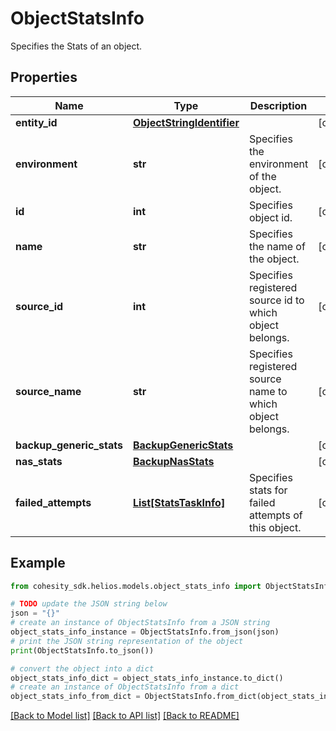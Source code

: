 # ObjectStatsInfo

Specifies the Stats of an object.

## Properties

Name | Type | Description | Notes
------------ | ------------- | ------------- | -------------
**entity_id** | [**ObjectStringIdentifier**](ObjectStringIdentifier.md) |  | [optional] 
**environment** | **str** | Specifies the environment of the object. | [optional] 
**id** | **int** | Specifies object id. | [optional] 
**name** | **str** | Specifies the name of the object. | [optional] 
**source_id** | **int** | Specifies registered source id to which object belongs. | [optional] 
**source_name** | **str** | Specifies registered source name to which object belongs. | [optional] 
**backup_generic_stats** | [**BackupGenericStats**](BackupGenericStats.md) |  | [optional] 
**nas_stats** | [**BackupNasStats**](BackupNasStats.md) |  | [optional] 
**failed_attempts** | [**List[StatsTaskInfo]**](StatsTaskInfo.md) | Specifies stats for failed attempts of this object. | [optional] 

## Example

```python
from cohesity_sdk.helios.models.object_stats_info import ObjectStatsInfo

# TODO update the JSON string below
json = "{}"
# create an instance of ObjectStatsInfo from a JSON string
object_stats_info_instance = ObjectStatsInfo.from_json(json)
# print the JSON string representation of the object
print(ObjectStatsInfo.to_json())

# convert the object into a dict
object_stats_info_dict = object_stats_info_instance.to_dict()
# create an instance of ObjectStatsInfo from a dict
object_stats_info_from_dict = ObjectStatsInfo.from_dict(object_stats_info_dict)
```
[[Back to Model list]](../README.md#documentation-for-models) [[Back to API list]](../README.md#documentation-for-api-endpoints) [[Back to README]](../README.md)


